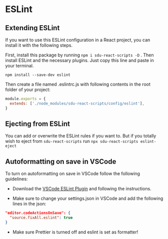 # ESLint

## Extending ESLint
If you want to use this ESLint configuration in a React project, you can install it with the following steps.

First, install this package by running `npm i sdu-react-scripts -D` .
Then install ESLint and the necessary plugins. Just copy this line and paste in your terminal.
```
npm install --save-dev eslint
```
Then create a file named .eslintrc.js with following contents in the root folder of your project:
```javascript
module.exports = {
  extends: ['./node_modules/sdu-react-scripts/config/eslint'], 
}
```

## Ejecting from ESLint
You can add or overwrite the ESLint rules if you want to.
But if you totally wish to eject from `sdu-react-scripts` run `npx sdu-react-scripts eslint-eject`

## Autoformatting on save in VSCode
To turn on autoformatting on save in VSCode follow the following guidelines:

- Download the [VSCode ESLint Plugin](https://marketplace.visualstudio.com/items?itemName=dbaeumer.vscode-eslint) and following the instructions.

- Make sure to change your settings.json in VSCode and add the following lines in the json:

```json
"editor.codeActionsOnSave": {
  "source.fixAll.eslint": true
}
```

- Make sure Prettier is turned off and eslint is set as formatter!
